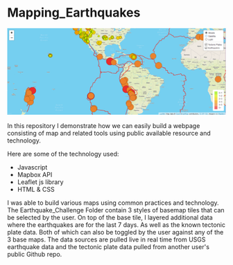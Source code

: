 # Mapping_Earthquakes

![screenshot](screen.png)

In this repository I demonstrate how we can easily build a webpage consisting of map and related tools using public available resource and technology.  

Here are some of the technology used:
- Javascript
- Mapbox API
- Leaflet js library
- HTML & CSS

I was able to build various maps using common practices and technology.  The Earthquake_Challenge Folder contain 3 styles of basemap tiles that can be selected by the user.  On top of the base tile, I layered additional data where the earthquakes are for the last 7 days.  As well as the known tectonic plate data.  Both of which can also be toggled by the user against any of the 3 base maps.  The data sources are pulled live in real time from USGS earthquake data and the tectonic plate data pulled from another user's public Github repo.  
